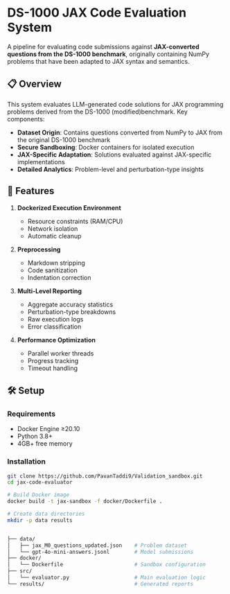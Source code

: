 # DS-1000 JAX Code Evaluation System

A pipeline for evaluating code submissions against **JAX-converted questions from the DS-1000 benchmark**, originally containing NumPy problems that have been adapted to JAX syntax and semantics.

## 📋 Overview

This system evaluates LLM-generated code solutions for JAX programming problems derived from the DS-1000 (modified)benchmark. Key components:

- **Dataset Origin**: Contains questions converted from NumPy to JAX from the original DS-1000 benchmark
- **Secure Sandboxing**: Docker containers for isolated execution
- **JAX-Specific Adaptation**: Solutions evaluated against JAX-specific implementations
- **Detailed Analytics**: Problem-level and perturbation-type insights

## 🚀 Features

1. **Dockerized Execution Environment**
   - Resource constraints (RAM/CPU)
   - Network isolation
   - Automatic cleanup

2. **Preprocessing**
   - Markdown stripping
   - Code sanitization
   - Indentation correction

3. **Multi-Level Reporting**
   - Aggregate accuracy statistics
   - Perturbation-type breakdowns
   - Raw execution logs
   - Error classification

4. **Performance Optimization**
   - Parallel worker threads
   - Progress tracking
   - Timeout handling

## 🛠️ Setup

### Requirements
- Docker Engine ≥20.10
- Python 3.8+
- 4GB+ free memory

### Installation
```bash
git clone https://github.com/PavanTaddi9/Validation_sandbox.git
cd jax-code-evaluator

# Build Docker image
docker build -t jax-sandbox -f docker/Dockerfile .

# Create data directories
mkdir -p data results


├── data/
│   ├── jax_M0_questions_updated.json    # Problem dataset
│   └── gpt-4o-mini-answers.jsonl        # Model submissions
├── docker/
│   └── Dockerfile                       # Sandbox configuration
├── src/
│   └── evaluator.py                     # Main evaluation logic
└── results/                             # Generated reports
